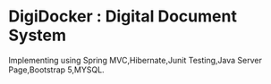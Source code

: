 # DigiDocker : Digital Document System
Implementing using Spring MVC,Hibernate,Junit Testing,Java Server Page,Bootstrap 5,MYSQL.
